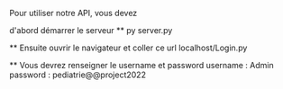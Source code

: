 Pour utiliser notre API, vous devez 

d'abord démarrer le serveur 
** py server.py

** Ensuite ouvrir le navigateur et coller ce url localhost/Login.py

** Vous devrez renseigner le username et password
username : Admin
password : pediatrie@@project2022